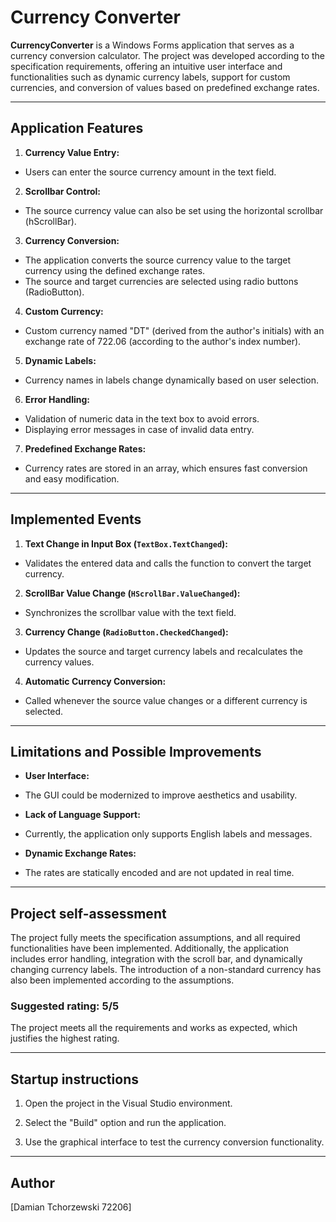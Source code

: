 ﻿# Currency Converter

**CurrencyConverter** is a Windows Forms application that serves as a currency conversion calculator. The project was developed according to the specification requirements, offering an intuitive user interface and functionalities such as dynamic currency labels, support for custom currencies, and conversion of values ​​based on predefined exchange rates.

---

## Application Features

1. **Currency Value Entry:**
- Users can enter the source currency amount in the text field.

2. **Scrollbar Control:**
- The source currency value can also be set using the horizontal scrollbar (hScrollBar).

3. **Currency Conversion:**
- The application converts the source currency value to the target currency using the defined exchange rates.
- The source and target currencies are selected using radio buttons (RadioButton).

4. **Custom Currency:**
- Custom currency named "DT" (derived from the author's initials) with an exchange rate of 722.06 (according to the author's index number).

5. **Dynamic Labels:**
- Currency names in labels change dynamically based on user selection.

6. **Error Handling:**
- Validation of numeric data in the text box to avoid errors.
- Displaying error messages in case of invalid data entry.

7. **Predefined Exchange Rates:**
- Currency rates are stored in an array, which ensures fast conversion and easy modification.

---

## Implemented Events

1. **Text Change in Input Box (`TextBox.TextChanged`):**
- Validates the entered data and calls the function to convert the target currency.

2. **ScrollBar Value Change (`HScrollBar.ValueChanged`):**
- Synchronizes the scrollbar value with the text field.

3. **Currency Change (`RadioButton.CheckedChanged`):**
- Updates the source and target currency labels and recalculates the currency values.

4. **Automatic Currency Conversion:**
- Called whenever the source value changes or a different currency is selected.

---

## Limitations and Possible Improvements

- **User Interface:**
- The GUI could be modernized to improve aesthetics and usability.

- **Lack of Language Support:**
- Currently, the application only supports English labels and messages.

- **Dynamic Exchange Rates:**
- The rates are statically encoded and are not updated in real time.

---

## Project self-assessment

The project fully meets the specification assumptions, and all required functionalities have been implemented. Additionally, the application includes error handling, integration with the scroll bar, and dynamically changing currency labels. The introduction of a non-standard currency has also been implemented according to the assumptions.

### **Suggested rating: 5/5**
The project meets all the requirements and works as expected, which justifies the highest rating.

---

## Startup instructions

1. Open the project in the Visual Studio environment.

2. Select the "Build" option and run the application.

3. Use the graphical interface to test the currency conversion functionality.

---

## Author
[Damian Tchorzewski 72206]